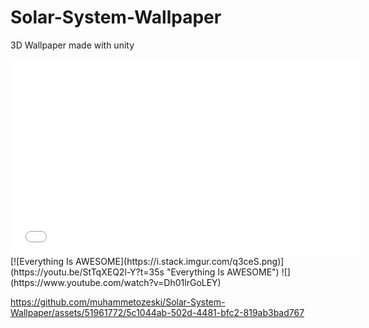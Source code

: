 # Solar-System-Wallpaper
3D Wallpaper made with unity
<iframe width="560" height="315"
src="www.google.com.tr" 
frameborder="0" 
allow="accelerometer; autoplay; encrypted-media; gyroscope; picture-in-picture" 
allowfullscreen></iframe>
[![Everything Is AWESOME](https://i.stack.imgur.com/q3ceS.png)](https://youtu.be/StTqXEQ2l-Y?t=35s "Everything Is AWESOME")
![](https://www.youtube.com/watch?v=Dh01lrGoLEY)

https://github.com/muhammetozeski/Solar-System-Wallpaper/assets/51961772/5c1044ab-502d-4481-bfc2-819ab3bad767

